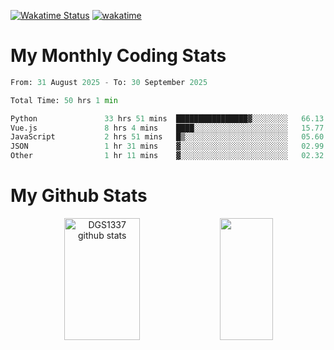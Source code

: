 [![Wakatime Status](https://github.com/noopurphalak/noopurphalak/workflows/wakatime-status-update/badge.svg)](https://github.com/noopurphalak/noopurphalak/actions/workflows/main.yml)
[![wakatime](https://wakatime.com/badge/user/80ace140-ef40-4fdd-b8ed-f3be3d2e1aea.svg)](https://wakatime.com/@80ace140-ef40-4fdd-b8ed-f3be3d2e1aea)

# My Monthly Coding Stats

<!--START_SECTION:waka-->

```python
From: 31 August 2025 - To: 30 September 2025

Total Time: 50 hrs 1 min

Python               33 hrs 51 mins  ████████████████▓░░░░░░░░   66.13 %
Vue.js               8 hrs 4 mins    ████░░░░░░░░░░░░░░░░░░░░░   15.77 %
JavaScript           2 hrs 51 mins   █▒░░░░░░░░░░░░░░░░░░░░░░░   05.60 %
JSON                 1 hr 31 mins    ▓░░░░░░░░░░░░░░░░░░░░░░░░   02.99 %
Other                1 hr 11 mins    ▓░░░░░░░░░░░░░░░░░░░░░░░░   02.32 %
```

<!--END_SECTION:waka-->

# My Github Stats
<div style="text-align: center;">
  <img width="49%" height="195px" src="https://github-readme-stats-sigma-five.vercel.app/api?username=noopurphalak&show_icons=true&count_private=true&hide_border=true&title_color=00FFFF&icon_color=00FFFF&text_color=00FFFF&bg_color=0d1117" alt="DGS1337 github stats" />
  <img width="41%" height="195px" src="https://github-readme-stats-sigma-five.vercel.app/api/top-langs/?username=noopurphalak&layout=compact&hide_border=true&title_color=00FFFF&text_color=00FFFF&bg_color=0d1117" />
</div>
